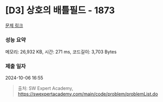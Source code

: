 # [D3] 상호의 배틀필드 - 1873 

[문제 링크](https://swexpertacademy.com/main/code/problem/problemDetail.do?contestProbId=AV5LyE7KD2ADFAXc) 

### 성능 요약

메모리: 26,932 KB, 시간: 271 ms, 코드길이: 3,703 Bytes

### 제출 일자

2024-10-06 16:55



> 출처: SW Expert Academy, https://swexpertacademy.com/main/code/problem/problemList.do